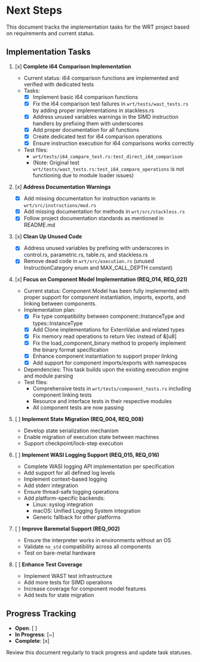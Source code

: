 # Next Steps

This document tracks the implementation tasks for the WRT project based on requirements and current status.

## Implementation Tasks

1. [x] **Complete i64 Comparison Implementation**
   - Current status: i64 comparison functions are implemented and verified with dedicated tests
   - Tasks:
     - [x] Implement basic i64 comparison functions
     - [x] Fix the i64 comparison test failures in `wrt/tests/wast_tests.rs` by adding proper implementations in stackless.rs
     - [x] Address unused variables warnings in the SIMD instruction handlers by prefixing them with underscores
     - [x] Add proper documentation for all functions
     - [x] Create dedicated test for i64 comparison operations
     - [x] Ensure instruction execution for i64 comparisons works correctly
   - Test files: 
     - `wrt/tests/i64_compare_test.rs:test_direct_i64_comparison`
     - (Note: Original test `wrt/tests/wast_tests.rs:test_i64_compare_operations` is not functioning due to module loader issues)

2. [x] **Address Documentation Warnings**
   - [x] Add missing documentation for instruction variants in `wrt/src/instructions/mod.rs`
   - [x] Add missing documentation for methods in `wrt/src/stackless.rs`
   - [x] Follow project documentation standards as mentioned in README.md

3. [x] **Clean Up Unused Code**
   - [x] Address unused variables by prefixing with underscores in control.rs, parametric.rs, table.rs, and stackless.rs
   - [x] Remove dead code in `wrt/src/execution.rs` (unused InstructionCategory enum and MAX_CALL_DEPTH constant)

4. [x] **Focus on Component Model Implementation (REQ_014, REQ_021)**
   - Current status: Component Model has been fully implemented with proper support for component instantiation, imports, exports, and linking between components.
   - Implementation plan:
     - [x] Fix type compatibility between component::InstanceType and types::InstanceType
     - [x] Add Clone implementations for ExternValue and related types
     - [x] Fix memory read operations to return Vec<u8> instead of &[u8]
     - [x] Fix the load_component_binary method to properly implement the binary format specification
     - [x] Enhance component instantiation to support proper linking
     - [x] Add support for component imports/exports with namespaces
   - Dependencies: This task builds upon the existing execution engine and module parsing
   - Test files: 
     - Comprehensive tests in `wrt/tests/component_tests.rs` including component linking tests
     - Resource and interface tests in their respective modules
     - All component tests are now passing

5. [ ] **Implement State Migration (REQ_004, REQ_008)**
   - Develop state serialization mechanism
   - Enable migration of execution state between machines
   - Support checkpoint/lock-step execution

6. [ ] **Implement WASI Logging Support (REQ_015, REQ_016)**
   - Complete WASI logging API implementation per specification
   - Add support for all defined log levels
   - Implement context-based logging
   - Add stderr integration
   - Ensure thread-safe logging operations
   - Add platform-specific backends:
     - Linux: syslog integration
     - macOS: Unified Logging System integration
     - Generic fallback for other platforms

7. [ ] **Improve Baremetal Support (REQ_002)**
   - Ensure the interpreter works in environments without an OS
   - Validate `no_std` compatibility across all components
   - Test on bare-metal hardware

8. [ ] **Enhance Test Coverage**
   - Implement WAST test infrastructure
   - Add more tests for SIMD operations
   - Increase coverage for component model features
   - Add tests for state migration

## Progress Tracking

- **Open**: [ ]
- **In Progress**: [~]
- **Complete**: [x]

Review this document regularly to track progress and update task statuses. 